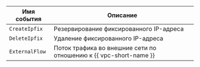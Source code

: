 Имя события | Описание
--- | ---
`CreateIpfix` | Резервирование фиксированного IP-адреса
`DeleteIpfix` | Удаление фиксированного IP-адреса
`ExternalFlow` | Поток трафика во внешние сети по отношению к {{ vpc-short-name }}
